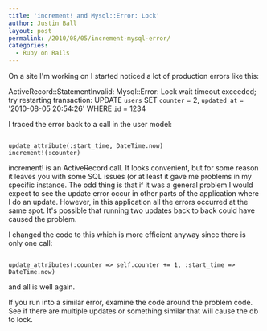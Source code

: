 ```yaml
---
title: 'increment! and Mysql::Error: Lock'
author: Justin Ball
layout: post
permalink: /2010/08/05/increment-mysql-error/
categories:
  - Ruby on Rails
---
```

On a site I'm working on I started noticed a lot of production errors like this:

ActiveRecord::StatementInvalid: Mysql::Error: Lock wait timeout exceeded; try restarting transaction: UPDATE `users` SET `counter` = 2, `updated_at` = '2010-08-05 20:54:26' WHERE `id` = 1234

I traced the error back to a call in the user model:

<pre><code class="ruby">
update_attribute(:start_time, DateTime.now)
increment!(:counter)
</pre></code>

increment! is an ActiveRecord call. It looks convenient, but for some reason it leaves you with some SQL issues (or at least it gave me problems in my specific instance. The odd thing is that if it was a general problem I would expect to see the update error occur in other parts of the application where I do an update. However, in this application all the errors occurred at the same spot. It's possible that running two updates back to back could have caused the problem.

I changed the code to this which is more efficient anyway since there is only one call:

<pre><code class="ruby">
update_attributes(:counter => self.counter += 1, :start_time => DateTime.now)
</pre></code>

and all is well again.

If you run into a similar error, examine the code around the problem code. See if there are multiple updates or something similar that will cause the db to lock.